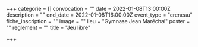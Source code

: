 +++
categorie = []
convocation = ""
date = 2022-01-08T13:00:00Z
description = ""
end_date = 2022-01-08T16:00:00Z
event_type = "creneau"
fiche_inscription = ""
image = ""
lieu = "Gymnase Jean Maréchal"
poster = ""
reglement = ""
title = "Jeu libre"

+++
        